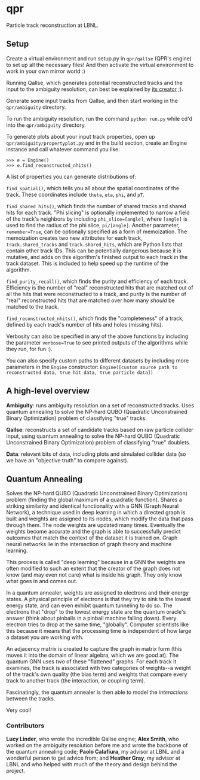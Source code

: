 # qpr
Particle track reconstruction at LBNL.

## Setup

Create a virtual environment and run setup.py in `qpr/qallse` (QPR's engine) to set up all the necessary files!
And then activate the virtual environment to work in your own mirror world :)

Running Qallse, which generates potential reconstructed tracks and the input to the ambiguity resolution, can best be explained by [its creator](https://github.com/derlin/hepqpr-qallse#setup-and-usage) ;).

Generate some input tracks from Qallse, and then start working in the `qpr/ambiguity` directory.

To run the ambiguity resolution, run the command `python run.py` while cd'd into the `qpr/ambiguity` directory.

To generate plots about your input track properties, open up `qpr/ambiguity/propertyplot.py` and in the build section, create
an Engine instance and call whatever command you like:
```
>>> e = Engine()
>>> e.find_reconstructed_nhits()
```
A list of properties you can generate distributions of:

`find_spatial()`, which tells you all about the spatial coordinates of the track. These coordinates include `theta`, `eta`, `phi`, and `pT`.

`find_shared_hits()`, which finds the number of shared tracks and shared hits for each track. "Phi slicing" is optionally implemented to narrow a field of the track's neighbors by including `phi_slice=[angle]`, where `[angle]` is used to find the radius of the phi slice, `pi/[angle]`. Another parameter, `remember=True`, can be optionally specified as a form of memoization. The memoization creates two new attributes for each track, `track.shared_tracks` and `track.shared_hits`, which are Python lists that contain other track IDs. This can be potentially dangerous because it is mutative, and adds on this algorithm's finished output to each track in the track dataset. This is included to help speed up the runtime of the algorithm.

`find_purity_recall()`, which finds the purity and efficiency of each track. Efficiency is the number of "real" reconstructed hits that are matched out of all the hits that were reconstructed to a track, and purity is the number of "real" reconstructed hits that are matched over how many *should* be matched to the track.

`find_reconstructed_nhits()`, which finds the "completeness" of a track, defined by each track's number of hits and holes (missing hits).

Verbosity can also be specified in any of the above functions by including the parameter `verbose=True` to see printed outputs of the algorithms while they run, for fun :).

You can also specify custom paths to different datasets by including more parameters in the `Engine` constructor: `Engine([custom source path to reconstructed data, true hit data, true particle data])`

## A high-level overview

**Ambiguity**: runs ambiguity resolution on a set of reconstructed tracks. Uses quantum annealing to solve the NP-hard QUBO (Quadratic Unconstrained Binary Optimization) problem of classifying "true" tracks.

**Qallse**: reconstructs a set of candidate tracks based on raw particle collider input, using quantum annealing to solve the NP-hard QUBO (Quadratic Unconstrained Binary Optimization) problem of classifying "true" doublets.

**Data**: relevant bits of data, including plots and simulated collider data (so we have an "objective truth" to compare against).

## Quantum Annealing

Solves the NP-hard QUBO (Quadratic Unconstrained Binary Optimization) problem (finding the global maximum of a quadratic function). Shares a striking similarity and identical functionality with a GNN (Graph Neural Network), a technique used in deep learning in which a directed graph is built and weights are assigned to its nodes, which modify the data that pass through them. The node weights are updated many times. Eventually the weights become accurate and the graph is able to successfully predict outcomes that match the context of the dataset it is trained on. Graph neural networks lie in the intersection of graph theory and machine learning.

This process is called "deep learning" because in a GNN the weights are often modified to such an extent that the creator of the graph does not know (and may even not care) what is inside his graph. They only know what goes in and comes out.

In a quantum annealer, weights are assigned to electrons and their energy states. A physical principle of electrons is that they try to sink to the lowest energy state, and can even exhibit quantum tunneling to do so. The electrons that "drop" to the lowest energy state are the quantum oracle's answer (think about pinballs in a pinball machine falling down). Every electron tries to drop at the same time, "globally". Computer scientists like this because it means that the processing time is independent of how large a dataset you are working with.

An adjacency matrix is created to capture the graph in matrix form (this moves it into the domain of linear algebra, which we are good at). The quantum GNN uses *two* of these "flattened" graphs. For each track it examines, the track is associated with two categories of weights--a weight of the track's own quality (the bias term) and weights that compare every track to another track (the interaction, or coupling term).

Fascinatingly, the quantum annealer is then able to model the *interactions* between the tracks.

Very cool!


### Contributors
**Lucy Linder**, who wrote the incredible Qallse engine;
**Alex Smith**, who worked on the ambiguity resolution before me and wrote the backbone of the quantum annealing code;
**Paolo Calafiura**, my advisor at LBNL and a wonderful person to get advice from; and 
**Heather Gray**, my advisor at LBNL and who helped with much of the theory and design behind the project.
